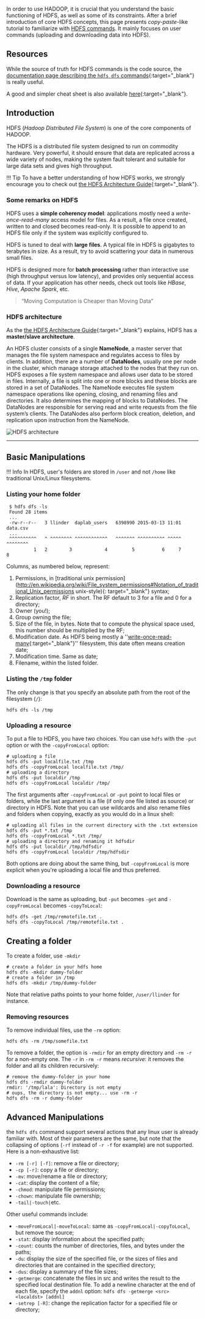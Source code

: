 In order to use HADOOP, it is crucial that you understand the basic functioning of HDFS, as well as some of its constraints.
After a brief introduction of core HDFS concepts, this page presents _copy-paste_-like tutorial to familiarize with
[HDFS commands](http://hadoop.apache.org/docs/current/hadoop-project-dist/hadoop-hdfs/HDFSCommands.html).
It mainly focuses on user commands (uploading and downloading data into HDFS).

## Resources

While the source of truth for HDFS commands is the code source, the [documentation page describing the `hdfs dfs` commands](http://hadoop.apache.org/docs/current/hadoop-project-dist/hadoop-common/FileSystemShell.html){:target="_blank"} is really useful.

A good and simpler cheat sheet is also available [here](http://www.dummies.com/how-to/content/hadoop-for-dummies-cheat-sheet.html){:target="_blank"}.

## Introduction

HDFS (_Hadoop Distributed File System_) is one of the core components of HADOOP.

The HDFS is a distributed file system designed to run on commodity hardware. Very powerful,
it should ensure that data are replicated across a wide variety of nodes, making the system
fault tolerant and suitable for large data sets and gives high throughput.

!!! Tip
    To have a better understanding of how HDFS works, we strongly encourage you to check out [the HDFS Architecture Guide](https://hadoop.apache.org/docs/r1.2.1/hdfs_design.html){:target="_blank"}.


### Some remarks on HDFS

HDFS uses a __simple coherency model__: applications mostly need a _write-once-read-many_ access model for files. As a result, a file once created, written to and closed becomes read-only. It is possible to append to an HDFS file only if the system was explicitly configured to.

HDFS is tuned to deal with __large files__. A typical file in HDFS is gigabytes to terabytes in size. As a result, try to avoid scattering your data in numerous small files.

HDFS is designed more for __batch processing__ rather than interactive use (high throughput versus low latency), and provides only sequential access of data. If your application has other needs, check out tools like _HBase_, _Hive_, _Apache Spark_, etc.

> “Moving Computation is Cheaper than Moving Data”

### HDFS architecture

As the [the HDFS Architecture Guide](https://hadoop.apache.org/docs/r1.2.1/hdfs_design.html){:target="_blank"} explains, HDFS has a __master/slave architecture__.

An HDFS cluster consists of a single __NameNode__, a master server that manages the file system namespace and regulates access to files by clients. In addition, there are a number of __DataNodes__, usually one per node in the cluster, which manage storage attached to the nodes that they run on. HDFS exposes a file system namespace and allows user data to be stored in files. Internally, a file is split into one or more blocks and these blocks are stored in a set of DataNodes. The NameNode executes file system namespace operations like opening, closing, and renaming files and directories. It also determines the mapping of blocks to DataNodes. The DataNodes are responsible for serving read and write requests from the file system’s clients. The DataNodes also perform block creation, deletion, and replication upon instruction from the NameNode.


![HDFS architecture](resources/hdfs-architecture.png)

------------------------------

## Basic Manipulations

!!! Info
    In HDFS, user's folders are stored in `/user` and not `/home` like traditional Unix/Linux filesystems.

### Listing your home folder

```shell
 $ hdfs dfs -ls
 Found 28 items
 ...
 -rw-r--r--   3 llinder  daplab_users   6398990 2015-03-13 11:01 data.csv
 ...
 ^^^^^^^^^^   ^ ^^^^^^^^ ^^^^^^^^^^^^   ^^^^^^^ ^^^^^^^^^^ ^^^^^ ^^^^^^^^
          1   2        3            4         5          6     7        8
```

Columns, as numbered below, represent:

1. Permissions, in [traditional unix permission](http://en.wikipedia.org/wiki/File_system_permissions#Notation_of_traditional_Unix_permissions unix-style){: target="_blank"} syntax;
2. Replication factor, _RF_ in short. The RF default to 3 for a file and 0 for a directory; 
3. Owner (you!);
4. Group owning the file;
5. Size of the file, in bytes. Note that to compute the physical space used, this number should be multiplied by the RF;
6. Modification date. As HDFS being mostly a ''[write-once-read-many](http://en.wikipedia.org/wiki/Write_once_read_many){:target="_blank"}'' filesystem,
this date often means creation date;
7. Modification time. Same as date;
8. Filename, within the listed folder.

### Listing the `/tmp` folder

The only change is that you specify an absolute path from the root of the filesystem (`/`):
```shell
hdfs dfs -ls /tmp
```

### Uploading a resource

To put a file to HDFS, you have two choices. You can use `hdfs` with the `-put` option or with the `-copyFromLocal` option:

```shell
# uploading a file
hdfs dfs -put localfile.txt /tmp
hdfs dfs -copyFromLocal localfile.txt /tmp/
# uploading a directory 
hdfs dfs -put localdir /tmp
hdfs dfs -copyFromLocal localdir /tmp/
```

The first arguments after `-copyFromLocal` or `-put` point to local files or folders, while the last argument is a file (if only one file listed as source) or directory in HDFS. Note that you can use wildcards and also rename files and folders when copying, exactly as you would do in a linux shell:

```shell
# uploading all files in the current directory with the .txt extension
hdfs dfs -put *.txt /tmp
hdfs dfs -copyFromLocal *.txt /tmp/
# uploading a directory and renaming it hdfsdir
hdfs dfs -put localdir /tmp/hdfsdir
hdfs dfs -copyFromLocal localdir /tmp/hdfsdir
```


Both options are doing about the same thing, but `-copyFromLocal` is more explicit when you're uploading a local file and thus preferred.

### Downloading a resource

Download is the same as uploading, but `-put` becomes `-get` and `-copyFromLocal` becomes `-copyToLocal`:

```shell
hdfs dfs -get /tmp/remotefile.txt .
hdfs dfs -copyToLocal /tmp/remotefile.txt .
```

## Creating a folder

To create a folder, use `-mkdir`

```shell
# create a folder in your hdfs home
hdfs dfs -mkdir dummy-folder
# create a folder in /tmp
hdfs dfs -mkdir /tmp/dummy-folder
```

Note that relative paths points to your home folder,  `/user/llinder` for instance.

### Removing resources

To remove individual files, use the `-rm` option:

```shell
hdfs dfs -rm /tmp/somefile.txt
```

To remove a folder, the option is `-rmdir` for an empty directory and `-rm -r` for a non-empty one. The `-r` in `-rm -r` means _recursive_: it removes the folder and all its children recursively:

```shell
# remove the dummy-folder in your home
hdfs dfs -rmdir dummy-folder
rmdir: '/tmp/lala': Directory is not empty
# oups, the directory is not empty... use -rm -r
hdfs dfs -rm -r dummy-folder
```


## Advanced Manipulations

the `hdfs dfs` command support several actions that any linux user is already familiar with. Most of their parameters are the same, but note that the collapsing of options (`-rf` instead of `-r -f` for example) are not supported. Here is a non-exhaustive list:

- `-rm [-r] [-f]`: remove a file or directory;
- `-cp [-r]`: copy a file or directory;
- `-mv`: move/rename a file or directory;
- `-cat`: display the content of a file;
- `-chmod`: manipulate file permissions;
- `-chown`: manipulate file ownership;
- `-tail|-touch|`etc.

Other useful commands include:

- `-moveFromLocal|-moveToLocal`: same as `-copyFromLocal|-copyToLocal`, but remove the source;
- `-stat`: display information about the specified path;
- `-count`: counts the number of directories, files, and bytes under the paths;
- `-du`: display the size of the specified file, or the sizes of files and directories that are contained in the specified directory;
- `-dus`: display a summary of the file sizes;
- `-getmerge`: concatenate the files in src and writes the result to the specified local destination file. To add a newline character at the end of each file, specify the `addnl` option: `hdfs dfs -getmerge <src> <localdst> [addnl]`
- `-setrep [-R]`: change the replication factor for a specified file or directory;
